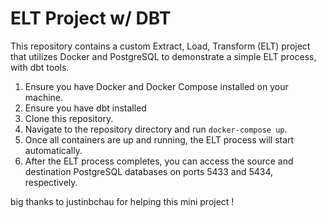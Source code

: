 # ELT Project w/ DBT

This repository contains a custom Extract, Load, Transform (ELT) project that utilizes Docker and PostgreSQL to demonstrate a simple ELT process, with dbt tools.


1. Ensure you have Docker and Docker Compose installed on your machine.
2. Ensure you have dbt installed
3. Clone this repository.
4. Navigate to the repository directory and run `docker-compose up`.
5. Once all containers are up and running, the ELT process will start automatically.
6. After the ELT process completes, you can access the source and destination PostgreSQL databases on ports 5433 and 5434, respectively.

big thanks to justinbchau for helping this mini project ! 
